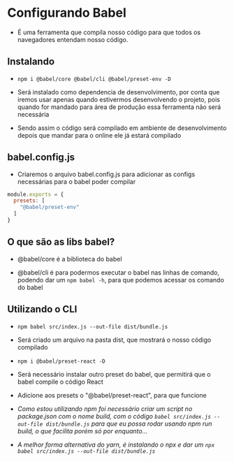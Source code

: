 # Configurando Babel

- É uma ferramenta que compila nosso código para que todos os navegadores entendam nosso código.

## Instalando

- `npm i @babel/core @babel/cli @babel/preset-env -D`

- Será instalado como dependencia de desenvolvimento, por conta que iremos usar apenas quando estivermos desenvolvendo o projeto, pois quando for mandado para área de produção essa ferramenta não será necessária

- Sendo assim o código será compilado em ambiente de desenvolvimento depois que mandar para o online ele já estará compilado

## babel.config.js

- Criaremos o arquivo babel.config.js para adicionar as configs necessárias para o babel poder compilar 

```js
module.exports = {
  presets: [
    "@babel/preset-env"
  ]
}
```

## O que são as libs babel?

- @babel/core é a biblioteca do babel

- @babel/cli é para podermos executar o babel nas linhas de comando, podendo dar um `npm babel -h`, para que podemos acessar os comando do babel

## Utilizando o CLI

- `npm babel src/index.js --out-file dist/bundle.js`

- Será criado um arquivo na pasta dist, que mostrará o nosso código compilado

- `npm i @babel/preset-react -D` 

- Será necessário instalar outro preset do babel, que permitirá que o babel compile o código React

- Adicione aos presets o "@babel/preset-react", para que funcione

- *Como estou utilizando npm foi necessário criar um script no package.json com o nome build, com o código `babel src/index.js --out-file dist/bundle.js` para que eu possa rodar usando npm run build, o que facilita porém só por enquanto...*

- *A melhor forma alternativa do yarn, é instalando o npx e dar um `npx babel src/index.js --out-file dist/bundle.js`*
  